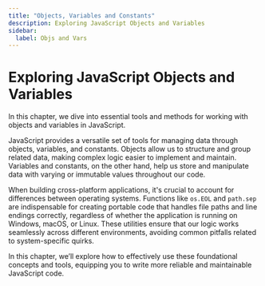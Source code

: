 ```yaml
---
title: "Objects, Variables and Constants"
description: Exploring JavaScript Objects and Variables
sidebar:
  label: Objs and Vars
---
```


# Exploring JavaScript Objects and Variables

In this chapter, we dive into essential tools and methods for working with objects and variables in JavaScript.

JavaScript provides a versatile set of tools for managing data through objects, variables, and constants. Objects allow us to structure and group related data, making complex logic easier to implement and maintain. Variables and constants, on the other hand, help us store and manipulate data with varying or immutable values throughout our code.

When building cross-platform applications, it's crucial to account for differences between operating systems. Functions like `os.EOL` and `path.sep` are indispensable for creating portable code that handles file paths and line endings correctly, regardless of whether the application is running on Windows, macOS, or Linux. These utilities ensure that our logic works seamlessly across different environments, avoiding common pitfalls related to system-specific quirks.

In this chapter, we’ll explore how to effectively use these foundational concepts and tools, equipping you to write more reliable and maintainable JavaScript code.



